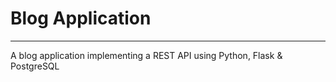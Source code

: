 # Blog Application
---
A blog application implementing a REST API using Python, Flask &amp; PostgreSQL